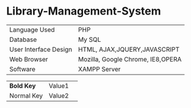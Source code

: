 # Library-Management-System


|                     |                                 |
|---------------------|---------------------------------|
|Language Used        |PHP                              |
|Database             |My SQL                           |
|User Interface Design|HTML, AJAX,JQUERY,JAVASCRIPT     |
|Web Browser          |Mozilla, Google Chrome, IE8,OPERA|
|Software             |XAMPP Server                     |

| | | |
|-|-|-|
|__Bold Key__| Value1 |
| Normal Key | Value2 |
